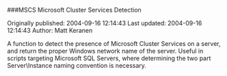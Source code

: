 ###MSCS Microsoft Cluster Services Detection

Originally published: 2004-09-16 12:14:43
Last updated: 2004-09-16 12:14:43
Author: Matt Keranen

A function to detect the presence of Microsoft Cluster Services on a server, and return the proper Windows network name of the server. Useful in scripts targeting Microsoft SQL Servers, where determining the two part Server\\Instance naming convention is necessary.
